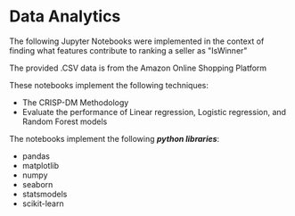 <h1>Data Analytics</h1>

The following Jupyter Notebooks were implemented in the context of finding what features contribute to ranking a seller as "IsWinner" 

The provided .CSV data is from the Amazon Online Shopping Platform

These notebooks implement the following techniques:
* The CRISP-DM Methodology
*	Evaluate the performance of Linear regression, Logistic regression, and Random Forest models

The notebooks implement the following ***python libraries***:
*	pandas
*	matplotlib
*	numpy
*	seaborn
*	statsmodels
*	scikit-learn

